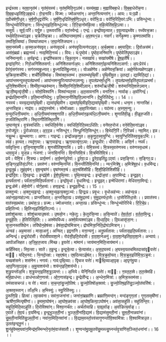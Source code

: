 

  
इन्द्रं॑स्तव। स्त॒वा॒नृत॑मं। नृत॑मं॒यस्य॑। नृत॑म॒मिति॒नृऽत॑मं। यस्य॑म॒ह्ना। म॒ह्नावि॑बबा॒धे। वि॒ब॒बा॒धेरो॑च॒ना। वि॒ब॒बा॒धइति॑वि॒ऽब॒बा॒धे। रो॒च॒नावि। विज्म:। ज्मोअन्ता॑न्। अन्ता॒नित्यन्ता॑न्।। आय:। य:प॒प्रौ। प॒प्रौच॑र्षणी॒धृत्। च॒र्ष॒णी॒धृ॒द्वरो॑भि:। च॒र्ष॒णि॒धृदिति॑च॒र्ष॒णि॒ऽधृत्। वरो॑भि॒:प्र। वरो॑भि॒रिति॒वर॑:ऽभि:। प्रसिन्धु॑भ्य:। सिन्धु॑भ्योरिरिचा॒न:। सिन्धु॑भ्य॒इति॒सिन्धु॑ऽभ्य:। रि॒रि॒चा॒नोम॑हि॒त्वा। म॒हि॒त्वेति॑म॒हि॒ऽत्वा।।  
ससूर्य॑:। सूर्य॒:परि॑। पर्यु॒रु। उ॒रूवरां॑सि। वरां॒स्येन्द्र॑:। एन्द्र॑:। इन्द्रो॑ववृत्यात्। व॒वृ॒त्याद्रथ्ये॑व। रथ्ये॑वच॒क्रा। रथ्ये॒वेति॒रथ्या॑ऽइव। च॒क्रेति॑च॒क्रा।। अति॑ष्ठन्तमप॒श्यं॑। अ॒प॒श्य१॒॑न्न। नसर्गं॑। सर्गं॑कृ॒ष्णा। कृ॒ष्णातमांसि। तमां॑सि॒त्विष्या॑। त्विष्या॑जघान। ज॒घा॒नेति॑जघान।।  
स॒मा॒नम॑स्मै। अ॒स्मा॒अन॑पवृत्। अन॑पवृदर्च। अन॑पवृ॒दित्यन॑पऽवृत्। अ॒र्च॒क्ष्म॒या। क्ष्म॒यादि॒व:। दि॒वोअस॑मं। अस॑मं॒ब्रह्म॑। ब्रह्म॒नव्यं॑। नव्य॒मिति॒नव्यं॑।। विय:। य:पृ॒ष्ठेव॑। पृ॒ष्ठेव॒जनि॑मानि। पृ॒ष्ठेवेति॑पृ॒ष्ठाऽइ॑व। जनि॑मान्य॒र्य:। अ॒र्यइन्द्र॑:। इन्द्र॑श्चिकाय। चि॒का॒य॒न। नसखा॑यं। सखा॑यमीषे। ई॒ष॒इती॑षॆ।।  
इन्द्रा॑य॒गिर॑:। गिरो॒अनि॑शितसर्गा:। अनि॑शितसर्गाअ॒प:। अनि॑शितसर्गा॒इत्यनि॑शितऽसर्गा:। अ॒प:प्रेर॑यं। प्रेर॑यं॒सग॑रस्य। सग॑रस्यबु॒ध्नात्। बु॒ध्नादिति॑बु॒ध्नात्।। योअक्षे॑णेव। अक्षे॑णेवच॒क्रिया॑। अक्षे॒णॆवेत्यक्षे॑णऽइव। च॒क्रिया॒शची॑भि:। शची॑भि॒र्विष्व॑क्। विष्व॑क्त॒स्तम्भ॑। त॒स्तम्भ॑पृथि॒वीं। पृ॒थि॒वीमु॒त। उ॒तद्यां। द्यामिति॒द्यां।।  
आपा॑न्तमन्युस्तृ॒पल॑प्रभर्मा। आपा॑न्तमन्यु॒रित्यापा॑न्तऽमन्यु:। तृ॒पल॑प्रभर्मा॒धुनि॑:। तृ॒पल॑प्रभर्मा॒इति॑तृ॒पल॑ऽप्रभर्मा। धुनि॒श्शिमी॑वान्। शिमी॑वा॒न्च्छरु॑मान्। शिमी॑वा॒निति॒शिमी॑ऽवान्। शरु॑माँऋजी॒षी। शरु॑मानिति॒शरु॑ऽमान्। ऋ॒जी॒ष्यृत्यृ॑जी॒षी।। सोमो॒विश्वा॑नि। विश्वा॑न्यत॒सा। अ॒त॒सावना॑नि। वना॑नि॒न। नार्वाक्। अ॒र्वागिन्द्रं॑। इन्द्रं॑प्रति॒माना॑नि। प्र॒ति॒माना॑निदेभु:। प्र॒ति॒माना॒नीति॑प्र॒ति॒ऽमाना॑नि। दे॒भु॒रिति॑देभु:।। 14 ।।  
नयस्य॑। यस्य॒द्यावा॑पृथि॒वी। द्यावा॑पृथि॒वीन। द्यावा॑पृथि॒वीइति॒द्यावा॑पृथि॒वी। नधन्व॑। धन्व॒न। नान्तरि॑क्षं। अ॒न्तरि॑क्ष॒न्न। नाद्र॑य:। अद्र॑य॒स्सोम॑:। सोमो॑अक्षा:। अ॒क्षा॒रित्य॑क्षा:।। यद॑स्य। अ॒स्य॒म॒न्यु:। म॒न्युर॑धिनी॒यमा॑न:। अ॒धि॒नी॒यमा॑नश्शृ॒णाति॑। अ॒धि॒नी॒यमा॑न॒इत्य॑धि॒ऽनी॒यमा॑न:। शृ॒णाति॑वी॒ळु। वी॒ळुरु॒जति॑। रु॒जति॑स्थि॒राणि॑। स्थि॒राणीति॑स्थि॒राणि॑।।  
ज॒घान॑वृ॒त्रं। वृ॒त्रंस्वधि॑ति:। स्वधि॑ति॒र्वने॑व। स्वधि॑ति॒रिति॒स्वऽधि॑ति:। वने॑वरु॒रोज॑। वने॒वेति॒वना॑ऽइव। रु॒रोज॑पु॒र:। पु॒रोअ॑रदत्। अ॒र॒द॒न्न। नसिन्धू॑न्। सिन्धू॒निति॒सिन्धू॑न्।। बि॒भेद॑गि॒रिं। गि॒रिन्नवं॑। नव॒मित्। इन्न। नकु॒म्भं। कु॒म्भमागा:। आगा:। गाइन्द्र॑:। इन्द्रो॑अकृणुत। अ॒कृ॒णु॒त॒स्व॒युग्भि॑:। स्व॒युग्भि॒रिति॑स्व॒युक्ऽभि॑:।।  
त्वंह॑। ह॒त्यत्। त्यदृ॑ण॒या:। ऋ॒ण॒याइ॑न्द्र। ऋ॒ण॒यात्यृ॑ण॒ऽया:। इन्द्र॒धीर॑:। धीरोसि॑:। असि॒र्न। नपर्व॑। पर्व॑वृजि॒ना। वृ॒जि॒नाशृ॒णासि॑। शृ॒णसीति॑शृ॒णासि॑।। प्रये। येमि॒त्रस्य॑। मि॒त्रस्य॒वरु॑णस्य। वरु॑णस्य॒धाम॑। धाम॒युजं॑। युज॒न्न। नजना॑:। जना॑मि॒नन्ति॑। मि॒नन्ति॑मि॒त्रं। मि॒त्रमिति॑मि॒त्रं।।  
प्रये। येमि॒त्रं। मि॒त्रम्प्र। प्रार्य॒मणं॑। अ॒र्य॒मणं॑दु॒रेवा॑:। दु॒रेवा॒:प्र। दु॒रेवा॒इति॑दु॒:ऽएवा॑:। प्रस॒ङ्गिर॑:। स॒ङ्गिर॒:प्र। स॒ङ्गिर॒इति॑सं॒ऽगिर॑:। प्रवरु॑णं। वरु॑णम्मि॒नन्ति॑। मि॒नन्तीति॑मि॒नन्ति॑।। न्य१॒॑मित्रे॑षु। अ॒मित्रे॑षुव॒धं। व॒धमि॑न्द्र। इ॒न्द्र॒तुम्रं॑। तुम्रं॒वृष॑न्। वृष॒न्वृषा॑णं। वृषा॑णमरु॒षं। अ॒रु॒षंशि॑शीहि। शि॒शी॒हिति॑शिशीहि।।  
इन्द्रो॑दि॒व:। दि॒वइन्द्र॑:। इन्द्र॑ईशे। ई॒शे॒पृ॒थि॒व्या:। पृ॒थि॒व्याइन्द्र॑:। इन्द्रो॑अ॒पां। अ॒पामिन्द्र॑:। इन्द्र॒इत्। इत्पर्व॑तानां। पर्व॑ताना॒मिति॒पर्व॑तानां।। इन्द्रो॑वृ॒धां। वृ॒धामिन्द्र॑:। इन्द्र॒इत्। इन्मेधि॑राणां। मेधि॑राणा॒मिन्द्र॑:। इन्द्र॒:क्षेमे॑। क्षेमे॒योगे॑। योगे॒हव्य॑:। हव्य॒इन्द्र॑:। इन्द्र॒इतीन्द्र॑:।। 15 ।।  
प्राक्तुभ्य॑:। अ॒क्तुभ्य॒इन्द्र॑:। अ॒क्तुभ्य॒इत्य॒क्तुऽभ्य॑:। इिन्द्रः॒प्र। प्रवृ॒ध:। वृ॒धोअह॑भ्य:। अह॑भ्यः॒प्र। अह॑भ्य॒इत्यह॑ऽभ्य:। प्रान्तरि॑क्षात्। अ॒न्तरि॑क्षा॒त्प्र। प्रस॑मु॒द्रस्य॑। स॒मु॒द्रस्य॑धा॒से:। धा॒सेरिति॑धा॒से:।। प्रवात॑स्य। वात॑स्य॒प्रथ॑स:। प्रथ॑स॒:प्र। प्रज्म:। ज्मोअन्ता॑त्। अन्ता॒त्प्र। प्रसिन्धु॑भ्य:। सिन्धु॑भ्योरिरिचे। रि॒रि॒चे॒प्र। प्रक्षि॒तिभ्य॑:। क्षि॒तिभ्य॒इति॑क्षि॒तिऽभ्य॑:।।  
प्रशोशु॑चत्या:। शोशु॑चत्याउ॒षस॑:। उ॒षसो॒न। नके॒तु:। के॒तुर॑सि॒न्वा। अ॒सि॒न्वाते॑। ते॒व॒र्त॒तां॒। व॒र्त॒ता॒मि॒न्द्र॒। इ॒न्द्र॒हे॒ति:। हे॒तिरिति॑हे॒ति:।। अश्मे॑वविध्य। अश्मे॒वेत्यश्मा॑ऽइव। वि॒ध्य॒दि॒व:। दि॒वआसृ॑जा॒न:। सृ॒जा॒नस्तपि॑ष्ठेन। तपि॑ष्ठेन॒हेष॑सा। हेष॑सा॒द्रोघ॑मित्रान्। द्रोघ॑मित्रा॒निति॒द्रोघ॑ऽमित्रान्।।  
अन्वह॑। अह॒मासाः॑। मासा॒अनु॑। अन्वित्। इद्वना॑नि। वना॒न्यनु॑। अनु॒पर्व॑तास:। पर्व॑तास॒इति॒पर्व॑तास:।। अन्विन्द्रं॑। इन्द्रं॒रोद॑सी। रोद॑सीवावशा॒ने। रोद॑सी॒इति॒रोद॑सी। वा॒व॒शा॒नेअनु॑। वा॒व॒शा॒नेइति॑वा॒व॒शा॒ने। अन्वाप॑:। आपो॑अजिहत। अ॒जि॒ह॒त॒जाय।मि॑च्छ। इ॒यत्तेा॑। मा॑मानं। जाय॑मान॒मिति॒जाय॑मानं।।  
कर्हि॑स्वित्। स्वि॒त्सा। साते॑। त॒इ॒न्द्र॒। इ॒न्द्र॒चे॒त्या। चे॒त्यास॑त्। अ॒स॒द॒घस्य॑। अ॒घस्य॒यतचमितदासा॑वृयत्तेा॑। मा्। यद्भि॒नद॑:। भि॒नदो॒रक्ष॑:। रक्ष॒एष॑त्। एष॒दित्याऽईष॑त्।। मि॒त्र॒क्रुवो॒यत्। मि॒त्र॒क्रुव॒इति॑मि॒त्र॒ऽक्रुव॑:। यच्छश॑सने। शस॑नेन। नगाव॑:। गाव॑:पृथि॒व्या:। पृिचज यत्तेा॑। माथि॒व्याआ॒पृक्। आ॒पृग॑मु॒या। आ॒पृगित्या॒ऽपृक्। अ॒मु॒याशय॑न्ते। शय॑न्त॒इति॒शय॑न्ते।।  
श॒त्रू॒यन्तो॑अ॒भि। श॒त्रु॒यन्त॒इति॑श॒त्रु॒ऽयन्त॑:।। अ॒भिये। येनि्॑निर्दा॑त यत्तेा॑। मा॑:। न॒स्त॒त॒स्रे। त॒त॒स्रेमहि॑। महि॒व्राध॑न्त:। व्राध॑न्तओग॒णास॑:। ओ॒ग॒णास॑इन्द्र। इ॒न्द्रेती॑न्द्र।। अ॒न्धेना॒मित्रा॑:। अ॒मित्रा॒स्तम॑सा। तम॑सासचन्ञं। य त्तेा॑। मातां। स॒च॒न्तां॒सु॒ज्यो॒तिष॑:। सु॒ज्यो॒तिषो॑अ॒क्तव॑:। सु॒ज्यो॒तिष॒इति॑सु॒ऽज्यो॒त॑यत्तेिष॑:। अ॒क्तव॒स्तान्। ताँअ॒भि। अ॒भिस्यु॑:। स्यु॒रिति॑स्यु:।।  
पु॒रूणि॒हि। हित्वा॑। त्वा॒सव॑ना। सव॑ना॒जना॑नां। जना॑नां॒ब्रह्मा॑णि। ब्रह्मा॑णि॒मन्द॑न्। मन्द॑ङ्गृण॒तां। गृ॒ण॒तामृषी॑णां। ऋषी॑णा॒मित्यृषी॑णां।। इ॒मामा॒घोष॑न्। आ॒घोष॒न्नव॑सा। आ॒घोष॒न्नित्या॒ऽघोष॑न्। अव॑सा॒सहू॑तिं। सहू॑तिन्ति॒र:। सहू॑ति॒मिति॒सऽहू॑तिं। ति॒रोविश्वा॑न्। विश्वा॒नर्च॑त:। अर्च॑तोयाहि। या॒ह्य॒र्वाङ्। अ॒र्वाङित्य॒र्वाङ्।।  
ए॒वाते॑। ते॒व॒यं। व॒यमि॑न्द्र। इ॒न्द्र॒भु॒ञ्ज॒ती॒नां। भु॒ञ्ज॒ती॒नांवि॒द्याम॑। वि॒द्याम॑सुमती॒नां। सु॒म॒ती॒नान्नवा॑नां। सु॒म॒ती॒नामिति॑सु॒ऽम॒ती॒नां। नवा॑ना॒मिति॒नवा॑नां।। वि॒द्याम॒वस्तो॒रव॑सागृ॒णन्तो॑वि॒श्वामि॑त्रा:। वि॒श्वामि॑त्राउ॒त। उ॒तत॑इन्द्रनू॒नं।।  
शु॒नंहु॑वेमम॒घवा॑न॒मिन्द्र॑म॒स्मिन्भरे॒नृत॑मं॒वाज॑सातौ।। शृ॒ण्वन्त॑मु॒ग्रमू॒तये॑सु॒मस्त्सु॒घ्नन्तं॑वृ॒त्राणि॑स॒ञ्जितं॒धना॑नां।। 16 ।।  
